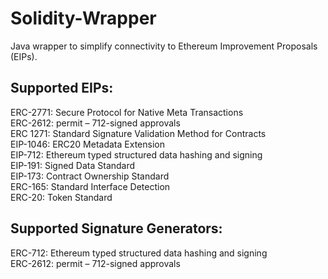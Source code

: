 # Solidity-Wrapper
Java wrapper to simplify connectivity to Ethereum Improvement Proposals (EIPs).

Supported EIPs:
---

ERC-2771: Secure Protocol for Native Meta Transactions</br>
ERC-2612: permit – 712-signed approvals</br>
ERC 1271: Standard Signature Validation Method for Contracts</br>
EIP-1046: ERC20 Metadata Extension</br>
EIP-712: Ethereum typed structured data hashing and signing</br>
EIP-191: Signed Data Standard</br>
EIP-173: Contract Ownership Standard</br>
ERC-165: Standard Interface Detection</br>
ERC-20: Token Standard</br>

Supported Signature Generators:
---

ERC-712: Ethereum typed structured data hashing and signing</br>
ERC-2612: permit – 712-signed approvals</br></br>
